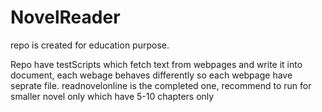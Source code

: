 # NovelReader
repo is created for education purpose.

Repo have testScripts which fetch text from webpages and write it into document, each webage behaves differently so each webpage have seprate file.
readnovelonline is the completed one, recommend to run for smaller novel only which have 5-10 chapters only
